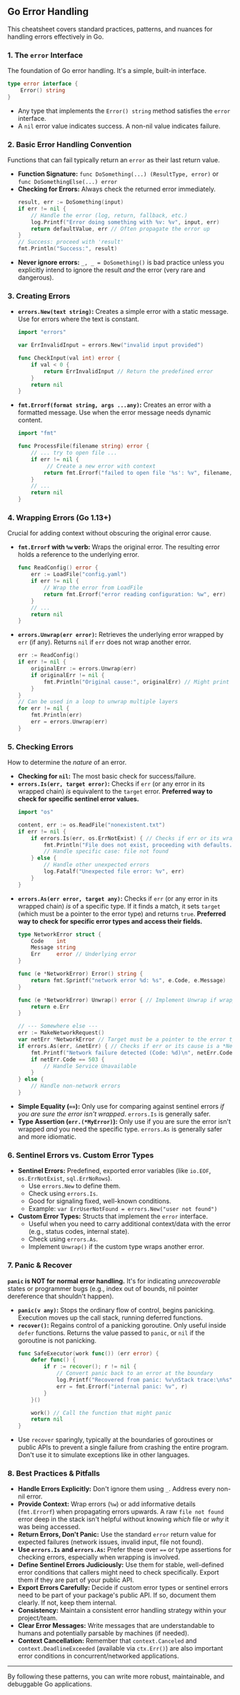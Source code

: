 ## Go Error Handling

This cheatsheet covers standard practices, patterns, and nuances for handling errors effectively in Go.

### 1. The `error` Interface

The foundation of Go error handling. It's a simple, built-in interface.

```go
type error interface {
    Error() string
}
```

*   Any type that implements the `Error() string` method satisfies the `error` interface.
*   A `nil` error value indicates success. A non-nil value indicates failure.

### 2. Basic Error Handling Convention

Functions that can fail typically return an `error` as their last return value.

*   **Function Signature:** `func DoSomething(...) (ResultType, error)` or `func DoSomethingElse(...) error`
*   **Checking for Errors:** Always check the returned error immediately.
    ```go
    result, err := DoSomething(input)
    if err != nil {
        // Handle the error (log, return, fallback, etc.)
        log.Printf("Error doing something with %v: %v", input, err)
        return defaultValue, err // Often propagate the error up
    }
    // Success: proceed with 'result'
    fmt.Println("Success:", result)
    ```
*   **Never ignore errors:** `_, _ = DoSomething()` is bad practice unless you explicitly intend to ignore the result *and* the error (very rare and dangerous).

### 3. Creating Errors

*   **`errors.New(text string)`:** Creates a simple error with a static message. Use for errors where the text is constant.
    ```go
    import "errors"

    var ErrInvalidInput = errors.New("invalid input provided") 

    func CheckInput(val int) error {
        if val < 0 {
            return ErrInvalidInput // Return the predefined error
        }
        return nil
    }
    ```
*   **`fmt.Errorf(format string, args ...any)`:** Creates an error with a formatted message. Use when the error message needs dynamic content.
    ```go
    import "fmt"

    func ProcessFile(filename string) error {
        // ... try to open file ...
        if err != nil {
             // Create a new error with context
            return fmt.Errorf("failed to open file '%s': %v", filename, err) 
        }
        // ...
        return nil
    }
    ```

### 4. Wrapping Errors (Go 1.13+)

Crucial for adding context without obscuring the original error cause.

*   **`fmt.Errorf` with `%w` verb:** Wraps the original error. The resulting error holds a reference to the underlying error.
    ```go
    func ReadConfig() error {
        err := LoadFile("config.yaml")
        if err != nil {
            // Wrap the error from LoadFile
            return fmt.Errorf("error reading configuration: %w", err) 
        }
        // ...
        return nil
    }
    ```
*   **`errors.Unwrap(err error)`:** Retrieves the underlying error wrapped by `err` (if any). Returns `nil` if `err` does not wrap another error.
    ```go
    err := ReadConfig()
    if err != nil {
        originalErr := errors.Unwrap(err)
        if originalErr != nil {
            fmt.Println("Original cause:", originalErr) // Might print "file not found" etc.
        }
    }
    // Can be used in a loop to unwrap multiple layers
    for err != nil {
        fmt.Println(err)
        err = errors.Unwrap(err)
    }
    ```

### 5. Checking Errors

How to determine the *nature* of an error.

*   **Checking for `nil`:** The most basic check for success/failure.
*   **`errors.Is(err, target error)`:** Checks if `err` (or any error in its wrapped chain) *is* equivalent to the `target` error. **Preferred way to check for specific sentinel error values.**
    ```go
    import "os"

    content, err := os.ReadFile("nonexistent.txt")
    if err != nil {
        if errors.Is(err, os.ErrNotExist) { // Checks if err or its wrapped cause is os.ErrNotExist
            fmt.Println("File does not exist, proceeding with defaults.")
            // Handle specific case: file not found
        } else {
            // Handle other unexpected errors
            log.Fatalf("Unexpected file error: %v", err)
        }
    }
    ```
*   **`errors.As(err error, target any)`:** Checks if `err` (or any error in its wrapped chain) *is* of a specific type. If it finds a match, it sets `target` (which must be a pointer to the error type) and returns `true`. **Preferred way to check for specific error types and access their fields.**
    ```go
    type NetworkError struct {
        Code    int
        Message string
        Err     error // Underlying error
    }
    
    func (e *NetworkError) Error() string {
        return fmt.Sprintf("network error %d: %s", e.Code, e.Message)
    }

    func (e *NetworkError) Unwrap() error { // Implement Unwrap if wrapping
        return e.Err
    }
    
    // --- Somewhere else ---
    err := MakeNetworkRequest() 
    var netErr *NetworkError // Target must be a pointer to the error type
    if errors.As(err, &netErr) { // Checks if err or its cause is a *NetworkError
        fmt.Printf("Network failure detected (Code: %d)\n", netErr.Code)
        if netErr.Code == 503 {
            // Handle Service Unavailable
        }
    } else {
        // Handle non-network errors
    }
    ```
*   **Simple Equality (`==`):** Only use for comparing against sentinel errors *if you are sure the error isn't wrapped*. `errors.Is` is generally safer.
*   **Type Assertion (`err.(*MyError)`):** Only use if you are sure the error isn't wrapped *and* you need the specific type. `errors.As` is generally safer and more idiomatic.

### 6. Sentinel Errors vs. Custom Error Types

*   **Sentinel Errors:** Predefined, exported error variables (like `io.EOF`, `os.ErrNotExist`, `sql.ErrNoRows`).
    *   Use `errors.New` to define them.
    *   Check using `errors.Is`.
    *   Good for signaling fixed, well-known conditions.
    *   Example: `var ErrUserNotFound = errors.New("user not found")`
*   **Custom Error Types:** Structs that implement the `error` interface.
    *   Useful when you need to carry additional context/data with the error (e.g., status codes, internal state).
    *   Check using `errors.As`.
    *   Implement `Unwrap()` if the custom type wraps another error.

### 7. Panic & Recover

**`panic` is NOT for normal error handling.** It's for indicating *unrecoverable* states or programmer bugs (e.g., index out of bounds, nil pointer dereference that shouldn't happen).

*   **`panic(v any)`:** Stops the ordinary flow of control, begins panicking. Execution moves up the call stack, running deferred functions.
*   **`recover()`:** Regains control of a panicking goroutine. Only useful inside `defer` functions. Returns the value passed to `panic`, or `nil` if the goroutine is not panicking.
    ```go
    func SafeExecutor(work func()) (err error) {
        defer func() {
            if r := recover(); r != nil {
                // Convert panic back to an error at the boundary
                log.Printf("Recovered from panic: %v\nStack trace:\n%s", r, debug.Stack())
                err = fmt.Errorf("internal panic: %v", r)
            }
        }()

        work() // Call the function that might panic
        return nil
    }
    ```
*   Use `recover` sparingly, typically at the boundaries of goroutines or public APIs to prevent a single failure from crashing the entire program. Don't use it to simulate exceptions like in other languages.

### 8. Best Practices & Pitfalls

*   **Handle Errors Explicitly:** Don't ignore them using `_`. Address every non-nil error.
*   **Provide Context:** Wrap errors (`%w`) or add informative details (`fmt.Errorf`) when propagating errors upwards. A raw `file not found` error deep in the stack isn't helpful without knowing *which* file or *why* it was being accessed.
*   **Return Errors, Don't Panic:** Use the standard `error` return value for expected failures (network issues, invalid input, file not found).
*   **Use `errors.Is` and `errors.As`:** Prefer these over `==` or type assertions for checking errors, especially when wrapping is involved.
*   **Define Sentinel Errors Judiciously:** Use them for stable, well-defined error conditions that callers might need to check specifically. Export them if they are part of your public API.
*   **Export Errors Carefully:** Decide if custom error types or sentinel errors need to be part of your package's public API. If so, document them clearly. If not, keep them internal.
*   **Consistency:** Maintain a consistent error handling strategy within your project/team.
*   **Clear Error Messages:** Write messages that are understandable to humans and potentially parsable by machines (if needed).
*   **Context Cancellation:** Remember that `context.Canceled` and `context.DeadlineExceeded` (available via `ctx.Err()`) are also important error conditions in concurrent/networked applications.

---

By following these patterns, you can write more robust, maintainable, and debuggable Go applications.
